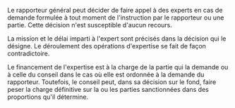Le rapporteur général peut décider de faire appel à des experts en cas de demande formulée à tout moment de l'instruction par le rapporteur ou une partie. Cette décision n'est susceptible d'aucun recours.

La mission et le délai imparti à l'expert sont précisés dans la décision qui le désigne. Le déroulement des opérations d'expertise se fait de façon contradictoire.

Le financement de l'expertise est à la charge de la partie qui la demande ou à celle du conseil dans le cas où elle est ordonnée à la demande du rapporteur. Toutefois, le conseil peut, dans sa décision sur le fond, faire peser la charge définitive sur la ou les parties sanctionnées dans des proportions qu'il détermine.
